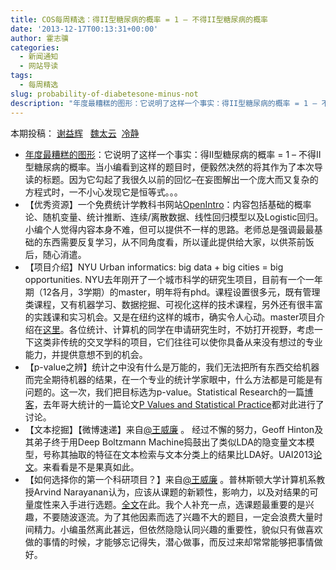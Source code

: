 ```yaml
---
title: COS每周精选：得II型糖尿病的概率 = 1 – 不得II型糖尿病的概率
date: '2013-12-17T00:13:31+00:00'
author: 霍志骥
categories:
  - 新闻通知
  - 网站导读
tags:
  - 每周精选
slug: probability-of-diabetesone-minus-not
description: "年度最糟糕的图形：它说明了这样一个事实：得II型糖尿病的概率 = 1 – 不得II型糖尿病的概率。当小编看到这样的题目时，便毅然决然的将其作为了本次导读的标题。因为它勾起了我很久以前的回忆–在妄图解出一个庞大而又复杂的方程式时，一不小心发现它是恒等式。。。"
---
```


本期投稿： [谢益辉](http://yihui.name/)   [魏太云](http://www.weibo.com/taiyun?topnav=1&wvr=5&topsug=1)  [冷静](http://www.weibo.com/p/1005051756465937/home?from=page_100505&mod=TAB#place)

  * [年度最糟糕的图形](http://andrewgelman.com/2013/12/13/now-heres-something-make-ed-tufte-spin-ummm-tuftes-still-around-actually-lets-just-say-wouldnt-like/)：它说明了这样一个事实：得II型糖尿病的概率 = 1 – 不得II型糖尿病的概率。当小编看到这样的题目时，便毅然决然的将其作为了本次导读的标题。因为它勾起了我很久以前的回忆–在妄图解出一个庞大而又复杂的方程式时，一不小心发现它是恒等式。。。
  * 【优秀资源】一个免费统计学教科书网站[OpenIntro](http://www.openintro.org)：内容包括基础的概率论、随机变量、统计推断、连续/离散数据、线性回归模型以及Logistic回归。小编个人觉得内容本身不难，但可以提供不一样的思路。老师总是强调最最基础的东西需要反复学习，从不同角度看，所以谨此提供给大家，以供茶前饭后，随心消遣。
  * 【项目介绍】NYU Urban informatics: big data + big cities = big opportunities. NYU去年刚开了一个城市科学的研究生项目，目前有一个一年期（12各月，3学期）的master，明年将有phd。课程设置很多元，既有管理类课程，又有机器学习、数据挖掘、可视化这样的技术课程，另外还有很丰富的实践课和实习机会。又是在纽约这样的城市，确实令人心动。master项目介绍在[这里](http://cusp.nyu.edu/ms-in-applied-urban-science-and-informatics/)。各位统计、计算机的同学在申请研究生时，不妨打开视野，考虑一下这类非传统的交叉学科的项目，它们往往可以使你具备从来没有想过的专业能力，并提供意想不到的机会。
  * 【p-value之辨】统计之中没有什么是万能的，我们无法把所有东西交给机器而完全期待机器的结果，在一个专业的统计学家眼中，什么方法都是可能是有问题的。这一次，我们把目标选为p-value。Statistical Research的一篇[博客](http://statistical-research.com/probabilities-and-p-values/?utm_source=rss&utm_medium=rss&utm_campaign=probabilities-and-p-values)，去年哥大统计的一篇论文[P Values and Statistical Practice](http://www.stat.columbia.edu/~gelman/research/published/pvalues3.pdf)都对此进行了讨论。
  * 【文本挖掘】【微博速递】来自[@王威廉](http://weibo.com/1657470871/A0fSjzvqN) 。 经过不懈的努力，Geoff Hinton及其弟子终于用Deep Boltzmann Machine捣鼓出了类似LDA的隐变量文本模型，号称其抽取的特征在文本检索与文本分类上的结果比LDA好。UAI2013[论文](http://t.cn/zQbzwVi)。来看看是不是果真如此。
  * 【如何选择你的第一个科研项目？】来自[@王威廉](http://weibo.com/1657470871/A0fSjzvqN) 。普林斯顿大学计算机系教授Arvind Narayanan认为，应该从课题的新颖性，影响力，以及对结果的可量度性来入手进行选题。[全文](http://t.cn/zRCbYtM)在此。我个人补充一点，选课题最重要的是兴趣，不要随波逐流。为了其他因素而选了兴趣不大的题目，一定会浪费大量时间精力。小编虽然离此甚远，但依然隐隐认同兴趣的重要性，貌似只有做喜欢做的事情的时候，才能够忘记得失，潜心做事，而反过来却常常能够把事情做好。
